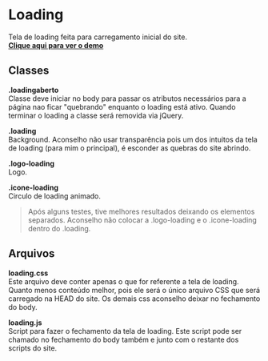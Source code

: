 # Loading
Tela de loading feita para carregamento inicial do site.<br/>
**[Clique aqui para ver o demo](http://wdmarkus.com/freebies/loading/)**

## Classes
**.loadingaberto**<br/>
Classe deve iniciar no body para passar os atributos necessários para a página nao ficar "quebrando" enquanto o loading está ativo. Quando terminar o loading a classe será removida via jQuery.

**.loading**<br/>
Background. Aconselho não usar transparência pois um dos intuitos da tela de loading (para mim o principal), é esconder as quebras do site abrindo.<br/>

**.logo-loading**<br/>
Logo.

**.icone-loading**<br/>
Circulo de loading animado.

> Após alguns testes, tive melhores resultados deixando os elementos separados. Aconselho não colocar a .logo-loading e o .icone-loading dentro do .loading.

## Arquivos
**loading.css**<br/>
Este arquivo deve conter apenas o que for referente a tela de loading. Quanto menos conteúdo melhor, pois ele será o único arquivo CSS que será carregado na HEAD do site. Os demais css aconselho deixar no fechamento do body.

**loading.js**<br/>
Script para fazer o fechamento da tela de loading. Este script pode ser chamado no fechamento do body também e junto com o restante dos scripts do site.
